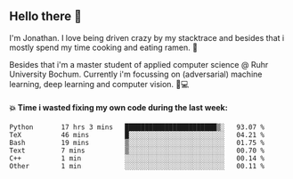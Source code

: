 ## Hello there 👋

I'm Jonathan. I love being driven crazy by my stacktrace and besides that i mostly spend my time cooking and eating ramen. 🍜

Besides that i'm a master student of applied computer science @ Ruhr University Bochum. 
Currently i'm focussing on (adversarial) machine learning, deep learning and computer vision. 🔬💻

#### 💥 Time i wasted fixing my own code during the last week:

<!--START_SECTION:waka-->

```text
Python       17 hrs 3 mins   ███████████████████████▒░   93.07 %
TeX          46 mins         █░░░░░░░░░░░░░░░░░░░░░░░░   04.21 %
Bash         19 mins         ▒░░░░░░░░░░░░░░░░░░░░░░░░   01.75 %
Text         7 mins          ▒░░░░░░░░░░░░░░░░░░░░░░░░   00.70 %
C++          1 min           ░░░░░░░░░░░░░░░░░░░░░░░░░   00.14 %
Other        1 min           ░░░░░░░░░░░░░░░░░░░░░░░░░   00.11 %
```

<!--END_SECTION:waka-->
